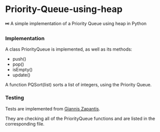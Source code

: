 # Priority-Queue-using-heap
⏭️ A simple implementation of a Priority Queue using heap in Python

### Implementation

A class PriorityQueue is implemented, as well as its methods:
- push()
- pop()
- isEmpty()
- update()

A function PQSort(list) sorts a list of integers, using the Priority Queue.


### Testing

Tests are implemented from [Giannis Zapantis](https://github.com/tech-gian).

They are checking all of the PriorityQueue functions and are listed in the
corresponding file.
